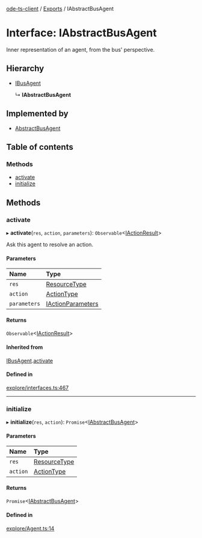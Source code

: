 [ode-ts-client](../README.md) / [Exports](../modules.md) / IAbstractBusAgent

# Interface: IAbstractBusAgent

Inner representation of an agent, from the bus' perspective.

## Hierarchy

- [IBusAgent](ibusagent.md)

  ↳ **IAbstractBusAgent**

## Implemented by

- [AbstractBusAgent](../classes/abstractbusagent.md)

## Table of contents

### Methods

- [activate](iabstractbusagent.md#activate)
- [initialize](iabstractbusagent.md#initialize)

## Methods

### activate

▸ **activate**(`res`, `action`, `parameters`): `Observable`<[IActionResult](iactionresult.md)\>

Ask this agent to resolve an action.

#### Parameters

| Name | Type |
| :------ | :------ |
| `res` | [ResourceType](../modules.md#resourcetype) |
| `action` | [ActionType](../modules.md#actiontype) |
| `parameters` | [IActionParameters](iactionparameters.md) |

#### Returns

`Observable`<[IActionResult](iactionresult.md)\>

#### Inherited from

[IBusAgent](ibusagent.md).[activate](ibusagent.md#activate)

#### Defined in

[explore/interfaces.ts:467](https://github.com/opendigitaleducation/infrontexplore/blob/9b53f59/src/ts/explore/interfaces.ts#L467)

___

### initialize

▸ **initialize**(`res`, `action`): `Promise`<[IAbstractBusAgent](iabstractbusagent.md)\>

#### Parameters

| Name | Type |
| :------ | :------ |
| `res` | [ResourceType](../modules.md#resourcetype) |
| `action` | [ActionType](../modules.md#actiontype) |

#### Returns

`Promise`<[IAbstractBusAgent](iabstractbusagent.md)\>

#### Defined in

[explore/Agent.ts:14](https://github.com/opendigitaleducation/infrontexplore/blob/9b53f59/src/ts/explore/Agent.ts#L14)
